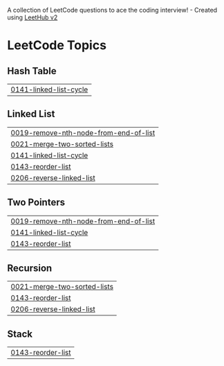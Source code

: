 A collection of LeetCode questions to ace the coding interview! - Created using [LeetHub v2](https://github.com/arunbhardwaj/LeetHub-2.0)
<!---LeetCode Topics Start-->
# LeetCode Topics
## Hash Table
|  |
| ------- |
| [0141-linked-list-cycle](https://github.com/sandhiyasureshm/Sandhiya-leetcode/tree/master/0141-linked-list-cycle) |
## Linked List
|  |
| ------- |
| [0019-remove-nth-node-from-end-of-list](https://github.com/sandhiyasureshm/Sandhiya-leetcode/tree/master/0019-remove-nth-node-from-end-of-list) |
| [0021-merge-two-sorted-lists](https://github.com/sandhiyasureshm/Sandhiya-leetcode/tree/master/0021-merge-two-sorted-lists) |
| [0141-linked-list-cycle](https://github.com/sandhiyasureshm/Sandhiya-leetcode/tree/master/0141-linked-list-cycle) |
| [0143-reorder-list](https://github.com/sandhiyasureshm/Sandhiya-leetcode/tree/master/0143-reorder-list) |
| [0206-reverse-linked-list](https://github.com/sandhiyasureshm/Sandhiya-leetcode/tree/master/0206-reverse-linked-list) |
## Two Pointers
|  |
| ------- |
| [0019-remove-nth-node-from-end-of-list](https://github.com/sandhiyasureshm/Sandhiya-leetcode/tree/master/0019-remove-nth-node-from-end-of-list) |
| [0141-linked-list-cycle](https://github.com/sandhiyasureshm/Sandhiya-leetcode/tree/master/0141-linked-list-cycle) |
| [0143-reorder-list](https://github.com/sandhiyasureshm/Sandhiya-leetcode/tree/master/0143-reorder-list) |
## Recursion
|  |
| ------- |
| [0021-merge-two-sorted-lists](https://github.com/sandhiyasureshm/Sandhiya-leetcode/tree/master/0021-merge-two-sorted-lists) |
| [0143-reorder-list](https://github.com/sandhiyasureshm/Sandhiya-leetcode/tree/master/0143-reorder-list) |
| [0206-reverse-linked-list](https://github.com/sandhiyasureshm/Sandhiya-leetcode/tree/master/0206-reverse-linked-list) |
## Stack
|  |
| ------- |
| [0143-reorder-list](https://github.com/sandhiyasureshm/Sandhiya-leetcode/tree/master/0143-reorder-list) |
<!---LeetCode Topics End-->